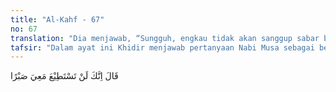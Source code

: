 ```yaml
---
title: "Al-Kahf - 67"
no: 67
translation: "Dia menjawab, “Sungguh, engkau tidak akan sanggup sabar bersamaku."
tafsir: "Dalam ayat ini Khidir menjawab pertanyaan Nabi Musa sebagai berikut, \"Hai Musa, kamu tak akan sabar mengikutiku. Karena saya memiliki ilmu yang telah diajarkan oleh Allah kepadaku yang kamu tidak mengetahuinya, dan kamu memiliki ilmu yang telah diajarkan Allah kepadamu yang aku tidak mengetahuinya.\"\n\nKemampuan Khidir meramal sikap Nabi Musa kalau sampai menyertainya didasarkan pada ilmu ladunni yang telah beliau terima dari Allah di samping ilmu anbiya' yang dimilikinya, seperti tersebut dalam ayat 65 di atas. Dan memang demikianlah sifat dan sikap Nabi Musa yang keras dalam menghadapi kenyataan-kenyataan yang bertentangan dengan syariat yang telah beliau terima dari Allah."
---
```


قَالَ اِنَّكَ لَنْ تَسْتَطِيْعَ مَعِيَ صَبْرًا 
